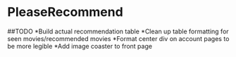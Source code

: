 # PleaseRecommend

##TODO
*Build actual recommendation table
*Clean up table formatting for seen movies/recommended movies
*Format center div on account pages to be more legible
*Add image coaster to front page

